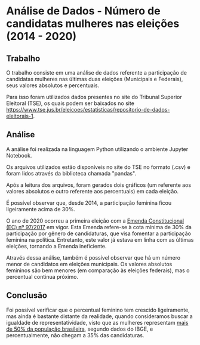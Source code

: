 # Análise de Dados - Número de candidatas mulheres nas eleições (2014 - 2020)

## Trabalho
O trabalho consiste em uma análise de dados referente a participação de candidatas mulheres nas últimas duas eleições (Municipais e Federais), seus valores absolutos e percentuais.

Para isso foram utilizados dados presentes no site do Tribunal Superior Eleitoral (TSE), os quais podem ser baixados no site https://www.tse.jus.br/eleicoes/estatisticas/repositorio-de-dados-eleitorais-1.

## Análise
A análise foi realizada na linguagem Python utilizando o ambiente Jupyter Notebook.

Os arquivos utilizados estão disponíveis no site do TSE no formato (.csv) e foram lidos através da biblioteca chamada "pandas".

Após a leitura dos arquivos, foram gerados dois gráficos (um referente aos valores absolutos e outro referente aos percentuais) em cada eleição.

É possível observar que, desde 2014, a participação feminina ficou ligeiramente acima de 30%.

O ano de 2020 ocorreu a primeira eleição com a [Emenda Constitucional (EC) nº 97/2017](http://www.planalto.gov.br/ccivil_03/Constituicao/Emendas/Emc/emc97.htm) em vigor. Esta Emenda refere-se à cota mínima de 30% da participação por gênero de candidaturas, que visa fomentar a participação feminina na política. Entretanto, este valor já estava em linha com as últimas eleições, tornando a Emenda ineficiente.

Através dessa análise, também é possível observar que há um número menor de candidatos em eleições municipais. Os valores absolutos femininos são bem menores (em comparação às eleições federais), mas o percentual continua próximo.

## Conclusão
Foi possível verificar que o percentual feminino tem crescido ligeiramente, mas ainda é bastante distante da realidade, quando consideramos buscar a igualdade de representatividade, visto que as mulheres representam [mais de 50% da população brasileira](https://educa.ibge.gov.br/jovens/conheca-o-brasil/populacao/18320-quantidade-de-homens-e-mulheres.html), segundo dados do IBGE, e percentualmente, não chegam a 35% das candidaturas. 